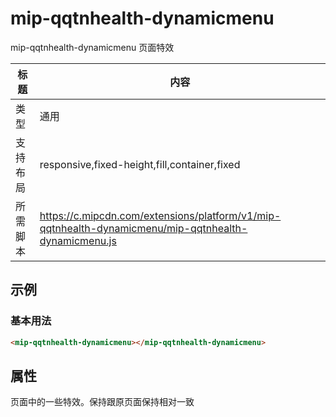 # mip-qqtnhealth-dynamicmenu

mip-qqtnhealth-dynamicmenu 页面特效

标题|内容
----|----
类型|通用
支持布局|responsive,fixed-height,fill,container,fixed
所需脚本|https://c.mipcdn.com/extensions/platform/v1/mip-qqtnhealth-dynamicmenu/mip-qqtnhealth-dynamicmenu.js

## 示例

### 基本用法
```html
<mip-qqtnhealth-dynamicmenu></mip-qqtnhealth-dynamicmenu>
```

## 属性
页面中的一些特效。保持跟原页面保持相对一致

